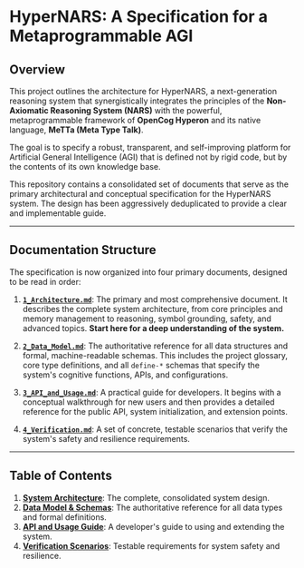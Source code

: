 # HyperNARS: A Specification for a Metaprogrammable AGI

## Overview

This project outlines the architecture for HyperNARS, a next-generation reasoning system that synergistically integrates the principles of the **Non-Axiomatic Reasoning System (NARS)** with the powerful, metaprogrammable framework of **OpenCog Hyperon** and its native language, **MeTTa (Meta Type Talk)**.

The goal is to specify a robust, transparent, and self-improving platform for Artificial General Intelligence (AGI) that is defined not by rigid code, but by the contents of its own knowledge base.

This repository contains a consolidated set of documents that serve as the primary architectural and conceptual specification for the HyperNARS system. The design has been aggressively deduplicated to provide a clear and implementable guide.

---

## Documentation Structure

The specification is now organized into four primary documents, designed to be read in order:

1.  [**`1_Architecture.md`**](./1_Architecture.md): The primary and most comprehensive document. It describes the complete system architecture, from core principles and memory management to reasoning, symbol grounding, safety, and advanced topics. **Start here for a deep understanding of the system.**

2.  [**`2_Data_Model.md`**](./2_Data_Model.md): The authoritative reference for all data structures and formal, machine-readable schemas. This includes the project glossary, core type definitions, and all `define-*` schemas that specify the system's cognitive functions, APIs, and configurations.

3.  [**`3_API_and_Usage.md`**](./3_API_and_Usage.md): A practical guide for developers. It begins with a conceptual walkthrough for new users and then provides a detailed reference for the public API, system initialization, and extension points.

4.  [**`4_Verification.md`**](./4_Verification.md): A set of concrete, testable scenarios that verify the system's safety and resilience requirements.

---

## Table of Contents

1.  [**System Architecture**](./1_Architecture.md): The complete, consolidated system design.
2.  [**Data Model & Schemas**](./2_Data_Model.md): The authoritative reference for all data types and formal definitions.
3.  [**API and Usage Guide**](./3_API_and_Usage.md): A developer's guide to using and extending the system.
4.  [**Verification Scenarios**](./4_Verification.md): Testable requirements for system safety and resilience.
